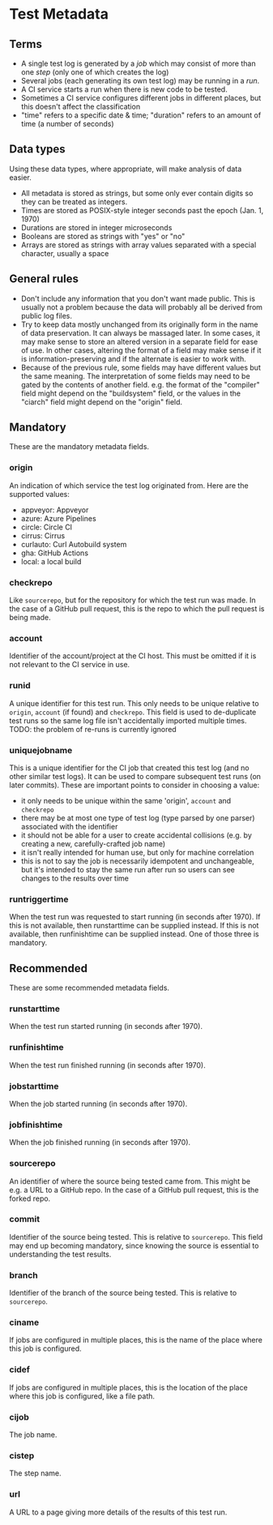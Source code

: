 # Test Metadata

## Terms

- A single test log is generated by a *job* which may consist of more than one
  *step* (only one of which creates the log)
- Several jobs (each generating its own test log) may be running in a *run*.
- A CI service starts a run when there is new code to be tested.
- Sometimes a CI service configures different jobs in different places, but
  this doesn't affect the classification
- "time" refers to a specific date & time; "duration" refers to an amount of
  time (a number of seconds)

## Data types

Using these data types, where appropriate, will make analysis of data easier.

- All metadata is stored as strings, but some only ever contain digits so
  they can be treated as integers.
- Times are stored as POSIX-style integer seconds past the epoch (Jan. 1, 1970)
- Durations are stored in integer microseconds
- Booleans are stored as strings with "yes" or "no"
- Arrays are stored as strings with array values separated with a special
  character, usually a space

## General rules

- Don't include any information that you don't want made public. This is
  usually not a problem because the data will probably all be derived from
  public log files.
- Try to keep data mostly unchanged from its originally form in the name of
  data preservation. It can always be massaged later. In some cases, it may
  make sense to store an altered version in a separate field for ease of use.
  In other cases, altering the format of a field may make sense if it is
  information-preserving and if the alternate is easier to work with.
- Because of the previous rule, some fields may have different values but the
  same meaning. The interpretation of some fields may need to be gated by the
  contents of another field. e.g. the format of the "compiler" field might
  depend on the "buildsystem" field, or the values in the "ciarch" field might
  depend on the "origin" field.

## Mandatory

These are the mandatory metadata fields.

### origin

An indication of which service the test log originated from. Here are the
supported values:

 - appveyor: Appveyor
 - azure: Azure Pipelines
 - circle: Circle CI
 - cirrus: Cirrus
 - curlauto: Curl Autobuild system
 - gha: GitHub Actions
 - local: a local build

### checkrepo

Like `sourcerepo`, but for the repository for which the test run was made. In
the case of a GitHub pull request, this is the repo to which the pull request
is being made.

### account

Identifier of the account/project at the CI host. This must be omitted if it is
not relevant to the CI service in use.

### runid

A unique identifier for this test run. This only needs to be unique relative to
`origin`, `account` (if found) and `checkrepo`. This field is used to
de-duplicate test runs so the same log file isn't accidentally imported
multiple times. TODO: the problem of re-runs is currently ignored

### uniquejobname

This is a unique identifier for the CI job that created this test log (and no
other similar test logs). It can be used to compare subsequent test runs (on
later commits). These are important points to consider in choosing a value:

 - it only needs to be unique within the same 'origin', `account` and
   `checkrepo`
 - there may be at most one type of test log (type parsed by one parser)
   associated with the identifier
 - it should not be able for a user to create accidental collisions
   (e.g. by creating a new, carefully-crafted job name)
 - it isn't really intended for human use, but only for machine correlation
 - this is not to say the job is necessarily idempotent and unchangeable, but
   it's intended to stay the same run after run so users can see changes to the
   results over time

### runtriggertime

When the test run was requested to start running (in seconds after 1970).
If this is not available, then runstarttime can be supplied instead.
If this is not available, then runfinishtime can be supplied instead.
One of those three is mandatory.

## Recommended

These are some recommended metadata fields.

### runstarttime

When the test run started running (in seconds after 1970).

### runfinishtime

When the test run finished running (in seconds after 1970).

### jobstarttime

When the job started running (in seconds after 1970).

### jobfinishtime

When the job finished running (in seconds after 1970).

### sourcerepo

An identifier of where the source being tested came from. This might be e.g. a URL
to a GitHub repo.  In the case of a GitHub pull request, this is the forked
repo.

### commit

Identifier of the source being tested. This is relative to `sourcerepo`. This
field may end up becoming mandatory, since knowing the source is essential to
understanding the test results.

### branch

Identifier of the branch of the source being tested. This is relative to `sourcerepo`.

### ciname

If jobs are configured in multiple places, this is the name of the place where
this job is configured.

### cidef

If jobs are configured in multiple places, this is the location of the place where
this job is configured, like a file path.

### cijob

The job name.

### cistep

The step name.

### url

A URL to a page giving more details of the results of this test run.
